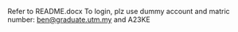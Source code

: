 Refer to README.docx
To login, plz use dummy account and matric number: ben@graduate.utm.my and A23KE
